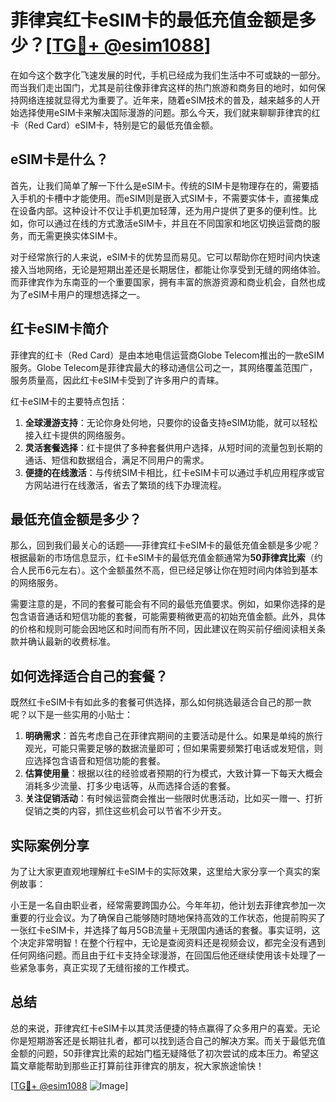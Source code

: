 # 菲律宾红卡eSIM卡的最低充值金额是多少？[[TG💪+ @esim1088](https://t.me/s/esim1088)]

在如今这个数字化飞速发展的时代，手机已经成为我们生活中不可或缺的一部分。而当我们走出国门，尤其是前往像菲律宾这样的热门旅游和商务目的地时，如何保持网络连接就显得尤为重要了。近年来，随着eSIM技术的普及，越来越多的人开始选择使用eSIM卡来解决国际漫游的问题。那么今天，我们就来聊聊菲律宾的红卡（Red Card）eSIM卡，特别是它的最低充值金额。

## eSIM卡是什么？

首先，让我们简单了解一下什么是eSIM卡。传统的SIM卡是物理存在的，需要插入手机的卡槽中才能使用。而eSIM则是嵌入式SIM卡，不需要实体卡，直接集成在设备内部。这种设计不仅让手机更加轻薄，还为用户提供了更多的便利性。比如，你可以通过在线的方式激活eSIM卡，并且在不同国家和地区切换运营商的服务，而无需更换实体SIM卡。

对于经常旅行的人来说，eSIM卡的优势显而易见。它可以帮助你在短时间内快速接入当地网络，无论是短期出差还是长期居住，都能让你享受到无缝的网络体验。而菲律宾作为东南亚的一个重要国家，拥有丰富的旅游资源和商业机会，自然也成为了eSIM卡用户的理想选择之一。

## 红卡eSIM卡简介

菲律宾的红卡（Red Card）是由本地电信运营商Globe Telecom推出的一款eSIM服务。Globe Telecom是菲律宾最大的移动通信公司之一，其网络覆盖范围广，服务质量高，因此红卡eSIM卡受到了许多用户的青睐。

红卡eSIM卡的主要特点包括：

1. **全球漫游支持**：无论你身处何地，只要你的设备支持eSIM功能，就可以轻松接入红卡提供的网络服务。
2. **灵活套餐选择**：红卡提供了多种套餐供用户选择，从短时间的流量包到长期的通话、短信和数据组合，满足不同用户的需求。
3. **便捷的在线激活**：与传统SIM卡相比，红卡eSIM卡可以通过手机应用程序或官方网站进行在线激活，省去了繁琐的线下办理流程。

## 最低充值金额是多少？

那么，回到我们最关心的话题——菲律宾红卡eSIM卡的最低充值金额是多少呢？根据最新的市场信息显示，红卡eSIM卡的最低充值金额通常为**50菲律宾比索**（约合人民币6元左右）。这个金额虽然不高，但已经足够让你在短时间内体验到基本的网络服务。

需要注意的是，不同的套餐可能会有不同的最低充值要求。例如，如果你选择的是包含语音通话和短信功能的套餐，可能需要稍微更高的初始充值金额。此外，具体的价格和规则可能会因地区和时间而有所不同，因此建议在购买前仔细阅读相关条款并确认最新的收费标准。

## 如何选择适合自己的套餐？

既然红卡eSIM卡有如此多的套餐可供选择，那么如何挑选最适合自己的那一款呢？以下是一些实用的小贴士：

1. **明确需求**：首先考虑自己在菲律宾期间的主要活动是什么。如果是单纯的旅行观光，可能只需要足够的数据流量即可；但如果需要频繁打电话或发短信，则应选择包含语音和短信功能的套餐。
2. **估算使用量**：根据以往的经验或者预期的行为模式，大致计算一下每天大概会消耗多少流量、打多少电话等，从而选择合适的套餐。
3. **关注促销活动**：有时候运营商会推出一些限时优惠活动，比如买一赠一、打折促销之类的内容，抓住这些机会可以节省不少开支。

## 实际案例分享

为了让大家更直观地理解红卡eSIM卡的实际效果，这里给大家分享一个真实的案例故事：

小王是一名自由职业者，经常需要跨国办公。今年年初，他计划去菲律宾参加一次重要的行业会议。为了确保自己能够随时随地保持高效的工作状态，他提前购买了一张红卡eSIM卡，并选择了每月5GB流量＋无限国内通话的套餐。事实证明，这个决定非常明智！在整个行程中，无论是查阅资料还是视频会议，都完全没有遇到任何网络问题。而且由于红卡支持全球漫游，在回国后他还继续使用该卡处理了一些紧急事务，真正实现了无缝衔接的工作模式。

## 总结

总的来说，菲律宾红卡eSIM卡以其灵活便捷的特点赢得了众多用户的喜爱。无论你是短期游客还是长期驻扎者，都可以找到适合自己的解决方案。而关于最低充值金额的问题，50菲律宾比索的起始门槛无疑降低了初次尝试的成本压力。希望这篇文章能帮助到那些正打算前往菲律宾的朋友，祝大家旅途愉快！

[[TG💪+ @esim1088](https://t.me/s/esim1088) ![Image](https://i.postimg.cc/4NQfJmqS/Snipaste-2025-05-13-00-14-12.png)]